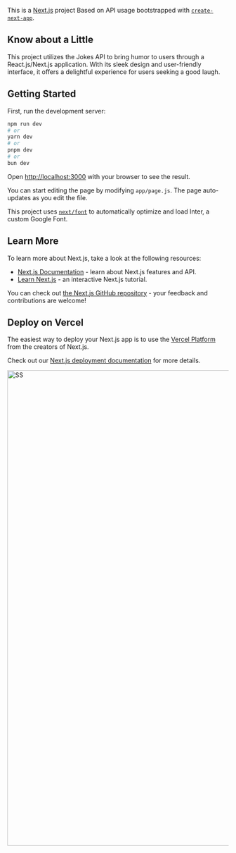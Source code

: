 This is a [Next.js](https://nextjs.org/) project Based on API usage bootstrapped with [`create-next-app`](https://github.com/vercel/next.js/tree/canary/packages/create-next-app).

## Know about a Little

This project utilizes the Jokes API to bring humor to users through a React.js/Next.js application. With its sleek design and user-friendly interface, it offers a delightful experience for users seeking a good laugh.

## Getting Started

First, run the development server:

```bash
npm run dev
# or
yarn dev
# or
pnpm dev
# or
bun dev
```

Open [http://localhost:3000](http://localhost:3000) with your browser to see the result.

You can start editing the page by modifying `app/page.js`. The page auto-updates as you edit the file.

This project uses [`next/font`](https://nextjs.org/docs/basic-features/font-optimization) to automatically optimize and load Inter, a custom Google Font.

## Learn More

To learn more about Next.js, take a look at the following resources:

- [Next.js Documentation](https://nextjs.org/docs) - learn about Next.js features and API.
- [Learn Next.js](https://nextjs.org/learn) - an interactive Next.js tutorial.

You can check out [the Next.js GitHub repository](https://github.com/vercel/next.js/) - your feedback and contributions are welcome!

## Deploy on Vercel

The easiest way to deploy your Next.js app is to use the [Vercel Platform](https://vercel.com/new?utm_medium=default-template&filter=next.js&utm_source=create-next-app&utm_campaign=create-next-app-readme) from the creators of Next.js.

Check out our [Next.js deployment documentation](https://nextjs.org/docs/deployment) for more details.

<img width="1079" alt="SS" src="https://github.com/Nikhileshrana/learnreact/assets/101921995/974fd9bd-574a-447e-9b55-3ea7d7518a9f">
